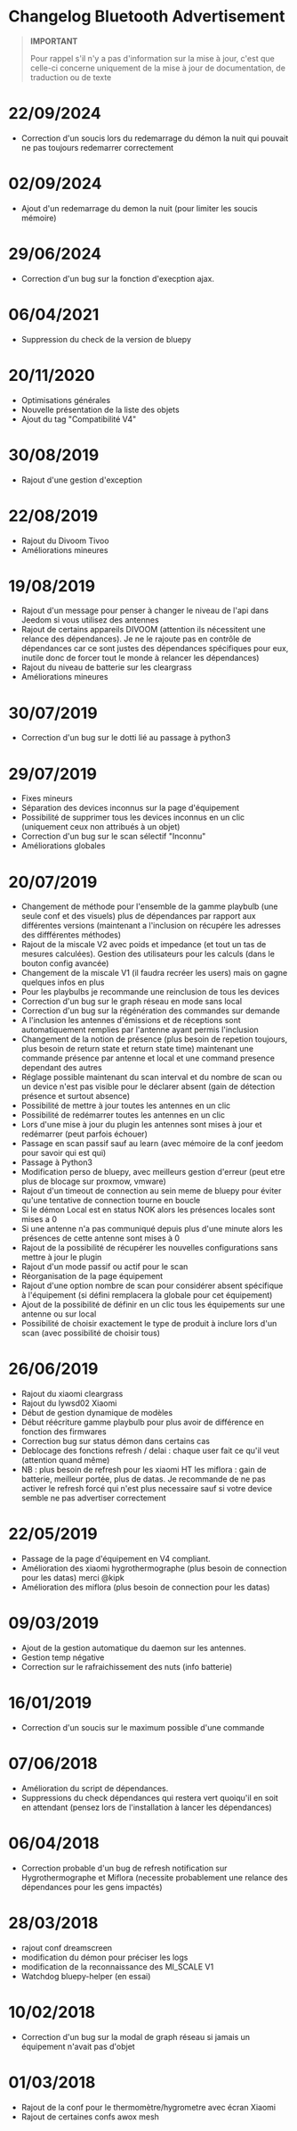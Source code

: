 # Changelog Bluetooth Advertisement

>**IMPORTANT**
>
>Pour rappel s'il n'y a pas d'information sur la mise à jour, c'est que celle-ci concerne uniquement de la mise à jour de documentation, de traduction ou de texte

# 22/09/2024

- Correction d'un soucis lors du redemarrage du démon la nuit qui pouvait ne pas toujours redemarrer correctement

# 02/09/2024

- Ajout d'un redemarrage du demon la nuit (pour limiter les soucis mémoire)

# 29/06/2024

- Correction d'un bug sur la fonction d'execption ajax.

# 06/04/2021

- Suppression du check de la version de bluepy

# 20/11/2020

- Optimisations générales
- Nouvelle présentation de la liste des objets
- Ajout du tag "Compatibilité V4"

# 30/08/2019
- Rajout d'une gestion d'exception

# 22/08/2019
- Rajout du Divoom Tivoo
- Améliorations mineures

# 19/08/2019
- Rajout d'un message pour penser à changer le niveau de l'api dans Jeedom si vous utilisez des antennes
- Rajout de certains appareils DIVOOM (attention ils nécessitent une relance des dépendances). Je ne le rajoute pas en contrôle de dépendances car ce sont justes des dépendances spécifiques pour eux, inutile donc de forcer tout le monde à relancer les dépendances)
- Rajout du niveau de batterie sur les cleargrass
- Améliorations mineures

# 30/07/2019
- Correction d'un bug sur le dotti lié au passage à python3

# 29/07/2019
- Fixes mineurs
- Séparation des devices inconnus sur la page d'équipement
- Possibilité de supprimer tous les devices inconnus en un clic (uniquement ceux non attribués à un objet)
- Correction d'un bug sur le scan sélectif "Inconnu"
- Améliorations globales

# 20/07/2019
- Changement de méthode pour l'ensemble de la gamme playbulb (une seule conf et des visuels) plus de dépendances par rapport aux différentes versions (maintenant a l'inclusion on récupére les adresses des diffférentes méthodes)
- Rajout de la miscale V2 avec poids et impedance (et tout un tas de mesures calculées). Gestion des utilisateurs pour les calculs (dans le bouton config avancée)
- Changement de la miscale V1 (il faudra recréer les users) mais on gagne quelques infos en plus
- Pour les playbulbs je recommande une reinclusion de tous les devices
- Correction d'un bug sur le graph réseau en mode sans local
- Correction d'un bug sur la régénération des commandes sur demande
- A l'inclusion les antennes d'émissions et de réceptions sont automatiquement remplies par l'antenne ayant permis l'inclusion
- Changement de la notion de présence (plus besoin de repetion toujours, plus besoin de return state et return state time) maintenant une commande présence par antenne et local et une command presence dependant des autres
- Réglage possible maintenant du scan interval et du nombre de scan ou un device n'est pas visible pour le déclarer absent (gain de détection présence et surtout absence)
- Possibilité de mettre à jour toutes les antennes en un clic
- Possibilité de redémarrer toutes les antennes en un clic
- Lors d'une mise à jour du plugin les antennes sont mises à jour et redémarrer (peut parfois échouer)
- Passage en scan passif sauf au learn (avec mémoire de la conf jeedom pour savoir qui est qui)
- Passage à Python3
- Modification perso de bluepy, avec meilleurs gestion d'erreur (peut etre plus de blocage sur proxmow, vmware)
- Rajout d'un timeout de connection au sein meme de bluepy pour éviter qu'une tentative de connection tourne en boucle
- Si le démon Local est en status NOK alors les présences locales sont mises a 0
- Si une antenne n'a pas communiqué depuis plus d'une minute alors les présences de cette antenne sont mises à 0
- Rajout de la possibilité de récupérer les nouvelles configurations sans mettre à jour le plugin
- Rajout d'un mode passif ou actif pour le scan
- Réorganisation de la page équipement
- Rajout d'une option nombre de scan pour considérer absent spécifique à l'équipement (si défini remplacera la globale pour cet équipement)
- Ajout de la possibilité de définir en un clic tous les équipements sur une antenne ou sur local
- Possibilité de choisir exactement le type de produit à inclure lors d'un scan (avec possibilité de choisir tous)

# 26/06/2019
- Rajout du xiaomi cleargrass
- Rajout du lywsd02 Xiaomi
- Début de gestion dynamique de modèles
- Début réécriture gamme playbulb pour plus avoir de différence en fonction des firmwares
- Correction bug sur status démon dans certains cas
- Deblocage des fonctions refresh / delai : chaque user fait ce qu'il veut (attention quand même)
- NB : plus besoin de refresh pour les xiaomi HT les miflora : gain de batterie, meilleur portée, plus de datas. Je recommande de ne pas activer le refresh forcé qui n'est plus necessaire sauf si votre device semble ne pas advertiser correctement

# 22/05/2019

- Passage de la page d'équipement en V4 compliant.
- Amélioration des xiaomi hygrothermographe (plus besoin de connection pour les datas) merci @kipk
- Amélioration des miflora (plus besoin de connection pour les datas)

# 09/03/2019

- Ajout de la gestion automatique du daemon sur les antennes.
- Gestion temp négative
- Correction sur le rafraichissement des nuts (info batterie)

# 16/01/2019

- Correction d'un soucis sur le maximum possible d'une commande

# 07/06/2018

- Amélioration du script de dépendances.
- Suppressions du check dépendances qui restera vert quoiqu'il en soit en attendant (pensez lors de l'installation à lancer les dépendances)

# 06/04/2018

- Correction probable d'un bug de refresh notification sur Hygrothermographe et Miflora (necessite probablement une relance des dépendances pour les gens impactés)

# 28/03/2018

- rajout conf dreamscreen
- modification du démon pour préciser les logs
- modification de la reconnaissance des MI_SCALE V1
- Watchdog bluepy-helper (en essai)

# 10/02/2018

- Correction d'un bug sur la modal de graph réseau si jamais un équipement n'avait pas d'objet

# 01/03/2018

- Rajout de la conf pour le thermomètre/hygrometre avec écran Xiaomi
- Rajout de certaines confs awox mesh
